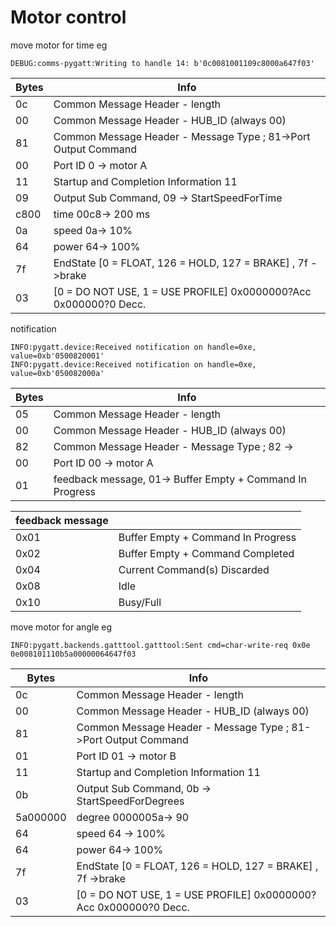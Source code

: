 

# Motor control

move motor for time eg

```
DEBUG:comms-pygatt:Writing to handle 14: b'0c0081001109c8000a647f03'
```



| Bytes | Info                                                         |
| ----- | ------------------------------------------------------------ |
| 0c    | Common Message Header - length                               |
| 00    | Common Message Header - HUB_ID (always 00)                   |
| 81    | Common Message Header - Message Type ; 81->Port Output Command |
| 00    | Port ID 0 -> motor A                                         |
| 11    | Startup and Completion Information 11                        |
| 09    | Output Sub Command,  09 -> StartSpeedForTime                 |
| c800  | time  00c8-> 200 ms                                          |
| 0a    | speed 0a-> 10%                                               |
| 64    | power 64-> 100%                                              |
| 7f    | EndState  [0 = FLOAT, 126 = HOLD, 127 = BRAKE] , 7f ->brake  |
| 03    | [0 = DO NOT USE, 1 = USE PROFILE]    0x0000000?Acc   0x000000?0 Decc. |



notification 

```
INFO:pygatt.device:Received notification on handle=0xe, value=0xb'0500820001'
INFO:pygatt.device:Received notification on handle=0xe, value=0xb'050082000a'
```



| Bytes | Info                                                      |
| ----- | --------------------------------------------------------- |
| 05    | Common Message Header - length                            |
| 00    | Common Message Header - HUB_ID (always 00)                |
| 82    | Common Message Header - Message Type ; 82 ->              |
| 00    | Port ID 00 -> motor A                                     |
| 01    | feedback message, 01-> Buffer Empty + Command In Progress |



| feedback message |                                    |
| ---------------- | ---------------------------------- |
| 0x01             | Buffer Empty + Command In Progress |
| 0x02             | Buffer Empty + Command Completed   |
| 0x04             | Current Command(s) Discarded       |
| 0x08             | Idle                               |
| 0x10             | Busy/Full                          |



move motor for angle eg

```
INFO:pygatt.backends.gatttool.gatttool:Sent cmd=char-write-req 0x0e 0e008101110b5a00000064647f03
```





| Bytes    | Info                                                         |
| -------- | ------------------------------------------------------------ |
| 0c       | Common Message Header - length                               |
| 00       | Common Message Header - HUB_ID (always 00)                   |
| 81       | Common Message Header - Message Type ; 81->Port Output Command |
| 01       | Port ID 01 -> motor B                                        |
| 11       | Startup and Completion Information 11                        |
| 0b       | Output Sub Command,  0b -> StartSpeedForDegrees              |
| 5a000000 | degree 0000005a-> 90                                         |
| 64       | speed 64 -> 100%                                             |
| 64       | power 64-> 100%                                              |
| 7f       | EndState  [0 = FLOAT, 126 = HOLD, 127 = BRAKE] , 7f ->brake  |
| 03       | [0 = DO NOT USE, 1 = USE PROFILE]    0x0000000?Acc   0x000000?0 Decc. |